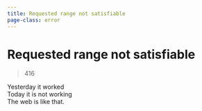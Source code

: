 ```yaml
---
title: Requested range not satisfiable
page-class: error
---
```



Requested range not satisfiable
===============================

> 416

Yesterday it worked\
Today it is not working\
The web is like that.

